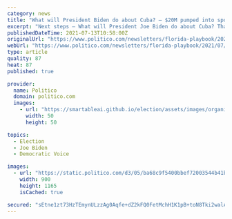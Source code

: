 ```yaml
---
category: news
title: "What will President Biden do about Cuba? — $20M pumped into sports betting push — Florida GOP dominates again in raising money"
excerpt: "Next steps — What will President Joe Biden do about Cuba? That mystery really wasn’t solved on Monday at the White House. Cautious — As reports of a second day of protests took place on the island nation,"
publishedDateTime: 2021-07-13T10:58:00Z
originalUrl: "https://www.politico.com/newsletters/florida-playbook/2021/07/13/what-will-president-biden-do-about-cuba-20m-pumped-into-sports-betting-push-florida-gop-dominates-again-in-raising-money-493547"
webUrl: "https://www.politico.com/newsletters/florida-playbook/2021/07/13/what-will-president-biden-do-about-cuba-20m-pumped-into-sports-betting-push-florida-gop-dominates-again-in-raising-money-493547"
type: article
quality: 87
heat: 87
published: true

provider:
  name: Politico
  domain: politico.com
  images:
    - url: "https://smartableai.github.io/election/assets/images/organizations/politico.com-50x50.jpg"
      width: 50
      height: 50

topics:
  - Election
  - Joe Biden
  - Democratic Voice

images:
  - url: "https://static.politico.com/d3/05/ba68c9f5400bbef72003544b41ba/fineoutlogo.jpg"
    width: 900
    height: 1165
    isCached: true

secured: "sEtne1zt73HzTEmynULzzAg0Aqfe+dZ2kFQ0FetMchH1K1pB+toN8Tki2walAq3g1x9nWLZsi6PwtO6/kjDK30V8Ll0Z2Y7WLVVUaszi25xgm41XRwAzXA9M9l53jXSlU2a4HfhyYjuLUSUcuiHY6F6YQoVY4IUUQAsmHDSg//mVDm2BMLb2wBN+6aoUrTQa01pVHWPqwB807r3eFchohthXNIkLjo/ZXMlSggcqFoUE39IrnGwsVBOaNKNsqaoFIc4g13bc7n1bJTojqWD/ElIhOuj8smrAG6Cxm8sGpC/nY6HEhZWb0IspoKrrDqUskwx88u0NprncM3oBE7YDCJcpDMu/DReBuqMrK1chkCQ=;w85Y21cYCycXc3pK23xd3A=="
---
```


